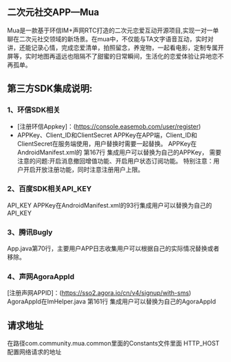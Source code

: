 ## 二次元社交APP—Mua
Mua是一款基于环信IM+声网RTC打造的二次元恋爱互动开源项目,实现一对一单聊在二次元社交领域的新场景。在mua中，不仅能与TA文字语音互动，实时对讲，还能记录心情，完成恋爱清单，拍照留念，养宠物，一起看电影，定制专属开屏等，实时地图再遥远也阻隔不了甜蜜的日常瞬间，生活化的恋爱体验让异地恋不再孤单。


## 第三方SDK集成说明:
### 1、环信SDK相关
- [注册环信Appkey]：(https://console.easemob.com/user/register)
- APPKey、Client_ID和ClientSecret
  APPKey在APP端，Client_ID和ClientSecret在服务端使用，用户替换时需要一起替换。
  APPKey在AndroidManifest.xml的 第167行 集成用户可以替换为自己的APPKey，
  需要注意的问题:开启消息撤回增值功能、开启用户状态订阅功能。
  特别注意：用户开启开放注册功能，同时注意注册用户上限。
### 2、百度SDK相关API_KEY
  API_KEY APPKey在AndroidManifest.xml的93行集成用户可以替换为自己的API_KEY
### 3、腾讯Bugly
  App.java第70行，主要用户APP日志收集用户可以根据自己的实际情况替换或者移除。
### 4、声网AgoraAppId
[注册声网APPID]：(https://sso2.agora.io/cn/v4/signup/with-sms)
  AgoraAppId在ImHelper.java 第161行 集成用户可以替换为自己的AgoraAppId
  
## 请求地址
  在路径com.community.mua.common里面的Constants文件里面
   HTTP_HOST配置网络请求的地址
